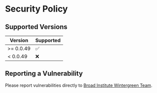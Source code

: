 # Security Policy

## Supported Versions

| Version   | Supported          |
| -------   | ------------------ |
| >= 0.0.49 | :white_check_mark: |
|  < 0.0.49 | :x:                |

## Reporting a Vulnerability

Please report vulnerabilities directly to
[Broad Institute Wintergreen Team](mailto:wintergreen@broadinstitute.org).
